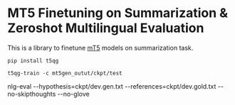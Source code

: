 # MT5 Finetuning on Summarization & Zeroshot Multilingual Evaluation
This is a library to finetune [mT5](https://arxiv.org/abs/2010.11934) models on summarization task.

```shell
pip install t5qg
```

```shell
t5qg-train -c mt5gen_outut/ckpt/test
```

nlg-eval --hypothesis=ckpt/dev.gen.txt --references=ckpt/dev.gold.txt --no-skipthoughts --no-glove 

